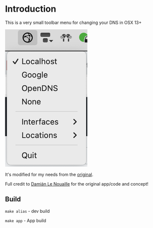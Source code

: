 # Introduction

This is a very small toolbar menu for changing your DNS in OSX 13+

![screenshot](./screenshot.png)

It's modified for my needs from the [original](https://github.com/damln/dns.app).

Full credit to [Damián Le Nouaille](https://github.com/damln) for the original app/code and concept!

## Build

`make alias` - dev build

`make app` - App build
 
